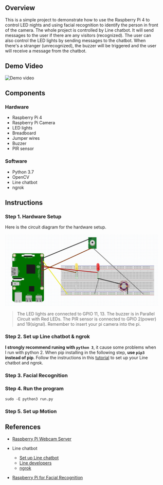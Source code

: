 ## Overview

This is a simple project to demonstrate how to use the Raspberry Pi 4 to control LED nights and using facial recognition to identify the person in front of the camera. The whole project is controlled by Line chatbot. It will send messages to the user if there are any visitors (recognized). The user can also control the LED lights by sending messages to the chatbot. When there's a stranger (unrecognized), the buzzer will be triggered and the user will receive a message from the chatbot. 

## Demo Video

![Demo video]()

## Components
### Hardware

- Raspberry Pi 4
- Raspberry Pi Camera
- LED lights
- Breadboard
- Jumper wires
- Buzzer
- PIR sensor


### Software

- Python 3.7
- OpenCV
- Line chatbot
- ngrok

## Instructions

### Step 1. Hardware Setup

Here is the circuit diagram for the hardware setup.

![circuit diagram](https://github.com/Matthew-HMS/Patrol-night-light/blob/main/readme_img/circuit.png)

> The LED lights are connected to GPIO 11, 13. The buzzer is in Parallel Circuit with Red LEDs. The PIR sensor is connected to GPIO 2(power) and 19(signal). Remember to insert your pi camera into the pi.

### Step 2. Set up Line chatbot & ngrok

**I strongly recommend runing with `python 3`**, it cause some problems when I run with python 2. When pip installing in the following step, **use `pip3` instead of pip**.
Follow the instructions in this [tutorial](https://hackmd.io/@Xiugapurin/S1siaZwht) to set up your Line chatbot and ngrok.

### Step 3. Facial Recognition


### Step 4. Run the program

```shell
sudo -E python3 run.py
```

### Step 5. Set up Motion












## References

- [Raspberry Pi Webcam Server](https://pimylifeup.com/raspberry-pi-webcam-server/)
- Line chatbot
    - [Set up Line chatbot](https://hackmd.io/@Xiugapurin/S1siaZwht)
    - [Line developers](https://developers.line.biz/en/)
    - [ngrok](https://ngrok.com/)



- [Raspberry Pi for Facial Recognition](https://www.tomshardware.com/how-to/raspberry-pi-facial-recognition#:~:text=Part%201%3A%20Install%20Dependencies%20for%20Raspberry%20Pi%20Facial,5.%20Install%20face_recognition.%20...%206%206.%20Install%20imutils)

